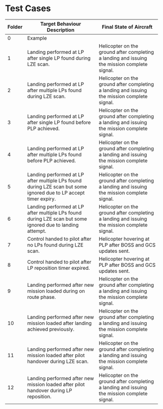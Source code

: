 Test Cases
=============================================================================================================================================================

| Folder | Target Behaviour Description 																					| Final State of Aircraft																		|
|--------|------------------------------------------------------------------------------------------------------------------|-----------------------------------------------------------------------------------------------|
| 0      | Example		       																								|	 																							|
| 1      | Landing performed at LP after single LP found during LZE scan.													| Helicopter on the ground after completing a landing and issuing the mission complete signal.	|
| 2      | Landing performed at LP after multiple LPs found during LZE scan.												| Helicopter on the ground after completing a landing and issuing the mission complete signal.	|
| 3      | Landing performed at LP after single LP found before PLP achieved.												| Helicopter on the ground after completing a landing and issuing the mission complete signal.	|
| 4      | Landing performed at LP after multiple LPs found before PLP achieved.											| Helicopter on the ground after completing a landing and issuing the mission complete signal.	|
| 5      | Landing performed at LP after multiple LPs found during LZE scan but some ignored due to LP accept timer expiry.	| Helicopter on the ground after completing a landing and issuing the mission complete signal.	|
| 6      | Landing performed at LP after multiple LPs found during LZE scan but some ignored due to landing attempt.		| Helicopter on the ground after completing a landing and issuing the mission complete signal.	|
| 7      | Control handed to pilot after no LPs found during LZE scan.														| Helicopter hovering at PLP after BOSS and GCS updates sent. 									|
| 8      | Control handed to pilot after LP reposition timer expired.														| Helicopter hovering at PLP after BOSS and GCS updates sent. 									|
| 9      | Landing performed after new mission loaded during on route phase.												| Helicopter on the ground after completing a landing and issuing the mission complete signal.	|
| 10     | Landing performed after new mission loaded after landing achieved previously.									| Helicopter on the ground after completing a landing and issuing the mission complete signal.	|
| 11     | Landing performed after new mission loaded after pilot handover during LZE scan.									| Helicopter on the ground after completing a landing and issuing the mission complete signal.	|
| 12     | Landing performed after new mission loaded after pilot handover during LP reposition.							| Helicopter on the ground after completing a landing and issuing the mission complete signal.	|
